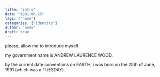 ```yaml
---
title: "intro"
date: "1991-06-25"
tags: ["name"]
categories: ["identity"]
author: "ande"
draft: true
---
```


please, allow me to introduce myself. 

my government name is ANDREW LAURENCE WOOD.

by the current date conventions on EARTH, i was born on the 25th of June, 1991 (which was a TUESDAY).



